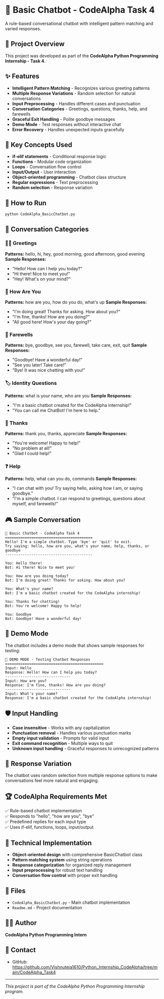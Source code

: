 # 🤖 Basic Chatbot - CodeAlpha Task 4

A rule-based conversational chatbot with intelligent pattern matching and varied responses.

## 🎯 Project Overview
This project was developed as part of the **CodeAlpha Python Programming Internship - Task 4**.

## ✨ Features
- **Intelligent Pattern Matching** - Recognizes various greeting patterns
- **Multiple Response Variations** - Random selection for natural conversations
- **Input Preprocessing** - Handles different cases and punctuation
- **Conversation Categories** - Greetings, questions, thanks, help, and farewells
- **Graceful Exit Handling** - Polite goodbye messages
- **Demo Mode** - Test responses without interactive chat
- **Error Recovery** - Handles unexpected inputs gracefully

## 🔧 Key Concepts Used
- **if-elif statements** - Conditional response logic
- **Functions** - Modular code organization
- **Loops** - Conversation flow control
- **Input/Output** - User interaction
- **Object-oriented programming** - Chatbot class structure
- **Regular expressions** - Text preprocessing
- **Random selection** - Response variation

## 🚀 How to Run
```bash
python CodeAlpha_BasicChatbot.py
```

## 💬 Conversation Categories

### 🙋‍♂️ Greetings
**Patterns:** hello, hi, hey, good morning, good afternoon, good evening
**Sample Responses:**
- "Hello! How can I help you today?"
- "Hi there! Nice to meet you!"
- "Hey! What's on your mind?"

### 🤔 How Are You
**Patterns:** how are you, how do you do, what's up
**Sample Responses:**
- "I'm doing great! Thanks for asking. How about you?"
- "I'm fine, thanks! How are you doing?"
- "All good here! How's your day going?"

### 👋 Farewells
**Patterns:** bye, goodbye, see you, farewell, take care, exit, quit
**Sample Responses:**
- "Goodbye! Have a wonderful day!"
- "See you later! Take care!"
- "Bye! It was nice chatting with you!"

### 🏷️ Identity Questions
**Patterns:** what is your name, who are you
**Sample Responses:**
- "I'm a basic chatbot created for the CodeAlpha internship!"
- "You can call me ChatBot! I'm here to help."

### 🙏 Thanks
**Patterns:** thank you, thanks, appreciate
**Sample Responses:**
- "You're welcome! Happy to help!"
- "No problem at all!"
- "Glad I could help!"

### ❓ Help
**Patterns:** help, what can you do, commands
**Sample Responses:**
- "I can chat with you! Try saying hello, asking how I am, or saying goodbye."
- "I'm a simple chatbot. I can respond to greetings, questions about myself, and farewells!"

## 🎮 Sample Conversation
```
🤖 Basic Chatbot - CodeAlpha Task 4
========================================
Hello! I'm a simple chatbot. Type 'bye' or 'quit' to exit.
Try saying: hello, how are you, what's your name, help, thanks, or goodbye
----------------------------------------

You: Hello there!
Bot: Hi there! Nice to meet you!

You: How are you doing today?
Bot: I'm doing great! Thanks for asking. How about you?

You: What's your name?
Bot: I'm a basic chatbot created for the CodeAlpha internship!

You: Thanks for chatting!
Bot: You're welcome! Happy to help!

You: Goodbye
Bot: Goodbye! Have a wonderful day!
```

## 🧪 Demo Mode
The chatbot includes a demo mode that shows sample responses for testing:

```
🧪 DEMO MODE - Testing Chatbot Responses
=============================================
Input: Hello
Response: Hello! How can I help you today?
------------------------------
Input: How are you?
Response: I'm fine, thanks! How are you doing?
------------------------------
Input: What's your name?
Response: I'm a basic chatbot created for the CodeAlpha internship!
```

## 🛡️ Input Handling
- **Case insensitive** - Works with any capitalization
- **Punctuation removal** - Handles various punctuation marks
- **Empty input validation** - Prompts for valid input
- **Exit command recognition** - Multiple ways to quit
- **Unknown input handling** - Graceful responses to unrecognized patterns

## 🔄 Response Variation
The chatbot uses random selection from multiple response options to make conversations feel more natural and engaging.

## 🏆 CodeAlpha Requirements Met
✅ Rule-based chatbot implementation  
✅ Responds to "hello", "how are you", "bye"  
✅ Predefined replies for each input type  
✅ Uses if-elif, functions, loops, input/output  

## 🎯 Technical Implementation
- **Object-oriented design** with comprehensive BasicChatbot class
- **Pattern matching system** using string operations
- **Response categorization** for organized reply management
- **Input preprocessing** for robust text handling
- **Conversation flow control** with proper exit handling

## 📁 Files
- `CodeAlpha_BasicChatbot.py` - Main chatbot implementation
- `Readme.md` - Project documentation

## 👨‍💻 Author
**CodeAlpha Python Programming Intern**

## 📧 Contact
- GitHub: https://github.com/Vishnuteja1610/Python_Internship_CodeAlpha/tree/main/CodeAlpha_Task4

---
*This project is part of the CodeAlpha Python Programming Internship program.*

